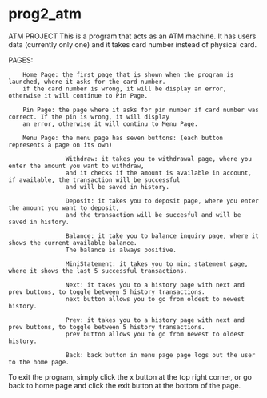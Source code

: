 # prog2_atm
ATM PROJECT
This is a program that acts as an ATM machine.
It has users data (currently only one) and it takes card number instead of physical card.

PAGES:

		Home Page: the first page that is shown when the program is launched, where it asks for the card number.
		if the card number is wrong, it will be display an error, otherwise it will continue to Pin Page.

		Pin Page: the page where it asks for pin number if card number was correct. If the pin is wrong, it will display 
		an error, otherwise it will continu to Menu Page.

		Menu Page: the menu page has seven buttons: (each button represents a page on its own)

					Withdraw: it takes you to withdrawal page, where you enter the amount you want to withdraw, 
					and it checks if the amount is available in account, if available, the transaction will be successful 
					and will be saved in history.

					Deposit: it takes you to deposit page, where you enter the amount you want to deposit, 
					and the transaction will be succesful and will be saved in history.

					Balance: it take you to balance inquiry page, where it shows the current available balance.
					The balance is always positive.

					MiniStatement: it takes you to mini statement page, where it shows the last 5 successful transactions.

					Next: it takes you to a history page with next and prev buttons, to toggle between 5 history transactions.
					next button allows you to go from oldest to newest history.

					Prev: it takes you to a history page with next and prev buttons, to toggle between 5 history transactions.
					prev button allows you to go from newest to oldest history.

					Back: back button in menu page page logs out the user to the home page.
					
To exit the program, simply click the x button at the top right corner, or go back to home page and click the exit button
at the bottom of the page.
